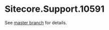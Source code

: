 # Sitecore.Support.10591

See [master branch](https://github.com/sitecoresupport/Sitecore.Support.10591) for details.